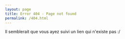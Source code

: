 ```yaml
---
layout: page
title: Error 404 - Page not found
permalink: /404.html
---
```


Il semblerait que vous ayez suivi un lien qui n'existe pas :/
